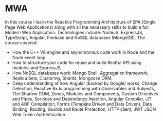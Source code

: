 # MWA

In this course I learn the Reactive Programming Architecture of SPA (Single Page Web Applications) along with all the necessary skills to build a full Modern Web Application. Technologies include: NodeJS, ExpressJS, TypeScript, Angular, Firebase and NoSQL databases (MongoDB). The course covered:

 - How the C++ V8 engine and asynchronous code work in Node and the Node event loop.
 - How to structure your code for reuse and build Restful API using modules and ExpressJS.
 - How NoSQL databases work: Mongo Shell, Aggregation framework, Replica Sets, Clustering,  Shards, Mongoose ORM.
 - Deep understanding of how Angular (backed by Google) works, Change Detection, Reactive RxJs programming with Observables and    Subjects, The Shadow DOM, Zones, Modules and Components, Custom Directives and Pipes, Services and Dependency Injection,        Angular Compiler, JIT and AOF Compilation, Forms (Template Driven and Data Driven), Data Binding, Routing, Guards and Route    Protection, HTTP client, JWT JSON Web Token Authentication.
